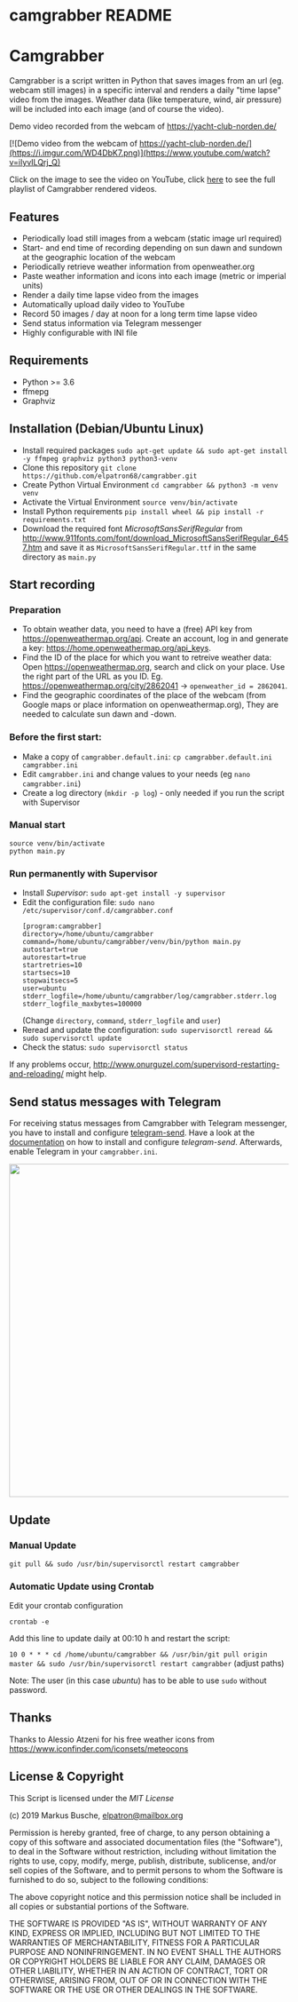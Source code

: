 camgrabber README
===
# Camgrabber

Camgrabber is a script written in Python that saves images from an url (eg. webcam still images) in a specific interval and renders a daily "time lapse" video from the images. Weather data (like temperature, wind, air pressure) will be included into each image (and of course the video).

Demo video recorded from the webcam of https://yacht-club-norden.de/ 

[![Demo video from the webcam of https://yacht-club-norden.de/](https://i.imgur.com/WD4DbK7.png)](https://www.youtube.com/watch?v=iIyvILQrj_Q)

Click on the image to see the video on YouTube, click [here](https://www.youtube.com/playlist?list=PLUHqgnSxff9Ti0f6OT5E-oMycEe_j7GBX) to see the full playlist of Camgrabber rendered videos.

## Features

- Periodically load still images from a webcam (static image url required)
- Start- and end time of recording depending on sun dawn and sundown at the geographic location of the webcam
- Periodically retrieve weather information from openweather.org
- Paste weather information and icons into each image (metric or imperial units)
- Render a daily time lapse video from the images
- Automatically upload daily video to YouTube
- Record 50 images / day at noon for a long term time lapse video
- Send status information via Telegram messenger
- Highly configurable with INI file

## Requirements

- Python >= 3.6
- ffmepg
- Graphviz

## Installation (Debian/Ubuntu Linux)

- Install required packages
  `sudo apt-get update && sudo apt-get install -y ffmpeg graphviz python3 python3-venv`
- Clone this repository
  `git clone https://github.com/elpatron68/camgrabber.git`
- Create Python Virtual Environment
  `cd camgrabber && python3 -m venv venv`
- Activate the Virtual Environment
  `source venv/bin/activate`
- Install Python requirements
  `pip install wheel && pip install -r requirements.txt`
- Download the required font *MicrosoftSansSerifRegular* from http://www.911fonts.com/font/download_MicrosoftSansSerifRegular_6457.htm and save it as `MicrosoftSansSerifRegular.ttf` in the same directory as `main.py`

## Start recording

### Preparation

- To obtain weather data, you need to have a (free) API key from https://openweathermap.org/api. Create an account, log in and generate a key: https://home.openweathermap.org/api_keys.
- Find the ID of the place for which you want to retreive weather data: Open https://openweathermap.org, search and click on your place. Use the right part of the URL as you ID. Eg. https://openweathermap.org/city/2862041 -> `openweather_id = 2862041`.
- Find the geographic coordinates of the place of the webcam (from Google maps or place information on openweathermap.org), They are needed to calculate sun dawn and -down.

### Before the first start:

- Make a copy of `camgrabber.default.ini`:
  `cp camgrabber.default.ini camgrabber.ini`
- Edit `camgrabber.ini` and change values to your needs (eg `nano camgrabber.ini`)
- Create a log directory (`mkdir -p log`) - only needed if you run the script with Supervisor

### Manual start

```
source venv/bin/activate
python main.py
```

### Run permanently with Supervisor

- Install _Supervisor_: `sudo apt-get install -y supervisor`
- Edit the configuration file:
    `sudo nano /etc/supervisor/conf.d/camgrabber.conf`
    ```
    [program:camgrabber]
    directory=/home/ubuntu/camgrabber
    command=/home/ubuntu/camgrabber/venv/bin/python main.py
    autostart=true
    autorestart=true
    startretries=10
    startsecs=10
    stopwaitsecs=5
    user=ubuntu
    stderr_logfile=/home/ubuntu/camgrabber/log/camgrabber.stderr.log
    stderr_logfile_maxbytes=100000
    ```
    (Change `directory`, `command`, `stderr_logfile` and `user`)
- Reread and update the configuration: `sudo supervisorctl reread && sudo supervisorctl update`
- Check the status: `sudo supervisorctl status`

If any problems occur, http://www.onurguzel.com/supervisord-restarting-and-reloading/ might help.

## Send status messages with Telegram

For receiving status messages from Camgrabber with Telegram messenger, you have to install and configure [telegram-send](https://github.com/rahiel/telegram-send). Have a look at the [documentation](https://github.com/rahiel/telegram-send/blob/master/README.md) on how to install and configure *telegram-send*. Afterwards, enable Telegram in your `camgrabber.ini`.

<img src="https://rawcdn.githack.com/elpatron68/camgrabber/4092641963040363fa448391b7e982548c50fac0/camgrabber-telegram.jpg" height="600">

## Update

### Manual Update

`git pull && sudo /usr/bin/supervisorctl restart camgrabber`

### Automatic Update using Crontab

Edit your crontab configuration

`crontab -e`

Add this line to update daily at 00:10 h and restart the script:

`10 0 * * * cd /home/ubuntu/camgrabber && /usr/bin/git pull origin master && sudo /usr/bin/supervisorctl restart camgrabber` (adjust paths)

Note: The user (in this case *ubuntu*) has to be able to use `sudo` without password.


## Thanks

Thanks to Alessio Atzeni for his free weather icons from https://www.iconfinder.com/iconsets/meteocons

## License & Copyright

This Script is licensed under the *MIT License*

(c) 2019 Markus Busche, elpatron@mailbox.org

Permission is hereby granted, free of charge, to any person obtaining a copy of this software and associated documentation files (the "Software"), to deal in the Software without restriction, including without limitation the rights to use, copy, modify, merge, publish, distribute, sublicense, and/or sell copies of the Software, and to permit persons to whom the Software is furnished to do so, subject to the following conditions:

The above copyright notice and this permission notice shall be included in all copies or substantial portions of the Software.

THE SOFTWARE IS PROVIDED "AS IS", WITHOUT WARRANTY OF ANY KIND, EXPRESS OR IMPLIED, INCLUDING BUT NOT LIMITED TO THE WARRANTIES OF MERCHANTABILITY, FITNESS FOR A PARTICULAR PURPOSE AND NONINFRINGEMENT. IN NO EVENT SHALL THE AUTHORS OR COPYRIGHT HOLDERS BE LIABLE FOR ANY CLAIM, DAMAGES OR OTHER LIABILITY, WHETHER IN AN ACTION OF CONTRACT, TORT OR OTHERWISE, ARISING FROM, OUT OF OR IN CONNECTION WITH THE SOFTWARE OR THE USE OR OTHER DEALINGS IN THE SOFTWARE.